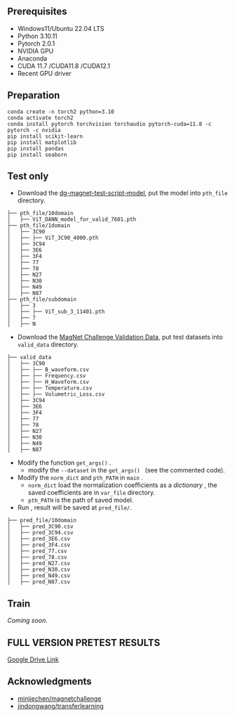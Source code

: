 ## Prerequisites

- Windows11/Ubuntu 22.04 LTS
- Python 3.10.11
- Pytorch 2.0.1
- NVIDIA GPU
- Anaconda 
- CUDA 11.7 /CUDA11.8 /CUDA12.1
- Recent GPU driver 

## Preparation

```
conda create -n torch2 python=3.10
conda activate torch2
conda install pytorch torchvision torchaudio pytorch-cuda=11.8 -c pytorch -c nvidia 
pip install scikit-learn
pip install matplotlib 
pip install pandas 
pip install seaborn
```

## Test only

- Download the [dg-magnet-test-script-model](https://drive.google.com/file/d/1wPTIV1UM8M_bGaygE-NBeeGJ71x6DaA2/view?usp=sharing), put the model into `pth_file` directory. 

```
├── pth_file/10domain
│   ├── ViT_DANN_model_for_valid_7601.pth
├── pth_file/1domain
│   ├── 3C90
│   ├── ├── ViT_3C90_4000.pth
│   ├── 3C94
│   ├── 3E6
│   ├── 3F4
│   ├── 77
│   ├── 78
│   ├── N27
│   ├── N30
│   ├── N49
│   ├── N87
├── pth_file/subdomain
│   ├── 3
│   ├── ├── ViT_sub_3_11401.pth
│   ├── 7
│   ├── N
```

- Download the [MagNet Challenge Validation Data](https://www.dropbox.com/sh/4ppuzu7z4ky3m6l/AAApqXcxr_Fnr5x9f5qDr8j8a?dl=0), put test datasets into `valid_data` directory.

```
├── valid_data
│   ├── 3C90
│   ├── ├── B_waveform.csv
│   ├── ├── Frequency.csv
│   ├── ├── H_Waveform.csv
│   ├── ├── Temperature.csv
│   ├── ├── Volumetric_Loss.csv
│   ├── 3C94
│   ├── 3E6
│   ├── 3F4
│   ├── 77
│   ├── 78
│   ├── N27
│   ├── N30
│   ├── N49
│   ├── N87
```

- Modify the function `get_args()` .
  - modify the `--dataset` in the `get_args() ` (see the commented code).
- Modify the `norm_dict` and `pth_PATH` in `main` .
  - `norm_dict` load the normalization coefficients as a *dictionary* , the saved coefficients are in `var_file` directory.
  - `pth_PATH` is the path of saved model.
- Run , result will be saved at `pred_file/`.

```
├── pred_file/10domain
│   ├── pred_3C90.csv
│   ├── pred_3C94.csv
│   ├── pred_3E6.csv
│   ├── pred_3F4.csv
│   ├── pred_77.csv
│   ├── pred_78.csv
│   ├── pred_N27.csv
│   ├── pred_N30.csv
│   ├── pred_N49.csv
│   ├── pred_N87.csv
```

## Train

*Coming soon*.



## FULL VERSION PRETEST RESULTS

[Google Drive Link](https://drive.google.com/file/d/1k8Odom3b7HC1hGeDV3Rz9DBGP7Rxk2Zn/view?usp=sharing)

## Acknowledgments

- [minjiechen/magnetchallenge](https://github.com/minjiechen/magnetchallenge)
- [jindongwang/transferlearning](https://github.com/jindongwang/transferlearning)

